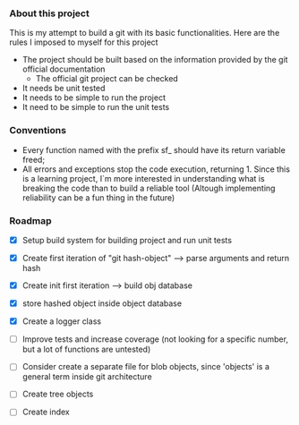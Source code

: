 

### About this project 

This is my attempt to build a git with its basic functionalities. Here are the rules I 
imposed to myself for this project

- The project should be built based on the information provided by the git official documentation 
    - The official git project can be checked
- It needs be unit tested
- It needs to be simple to run the project
- It need to be simple to run the unit tests

### Conventions

- Every function named with the prefix sf_ should have its return variable freed;
- All errors and exceptions stop the code execution, returning 1. Since this is a learning project, I`m more
interested in understanding what is breaking the code than to build a reliable tool (Altough 
implementing reliability can be a fun thing in the future)

### Roadmap 
- [x] Setup build system for building project and run unit tests
- [x] Create first iteration of "git hash-object" --> parse arguments and return hash
- [x] Create init first iteration --> build obj database 
- [x] store hashed object inside object database
- [x] Create a logger class
- [ ] Improve tests and increase coverage (not looking for a specific number, but a lot of functions are untested)
- [ ] Consider create a separate file for blob objects, since 'objects' is a general term inside git architecture
- [ ] Create tree objects
- [ ] Create index


